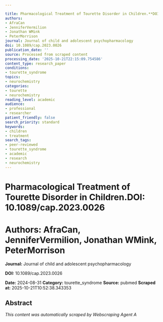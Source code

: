 ```yaml
---

title: Pharmacological Treatment of Tourette Disorder in Children.**DOI:** 10.1089/cap.2023.0026
authors:
- AfraCan
- JenniferVermilion
- Jonathan WMink
- PeterMorrison
journal: Journal of child and adolescent psychopharmacology
doi: 10.1089/cap.2023.0026
publication_date: ''
source: Processed from scraped content
processing_date: '2025-10-21T22:15:09.754586'
content_type: research_paper
conditions:
- tourette_syndrome
topics:
- neurochemistry
categories:
- tourette
- neurochemistry
reading_level: academic
audience:
- professional
- researcher
patient_friendly: false
search_priority: standard
keywords:
- children
- treatment
search_tags:
- peer-reviewed
- tourette_syndrome
- academic
- research
- neurochemistry
---
```




# Pharmacological Treatment of Tourette Disorder in Children.**DOI:** 10.1089/cap.2023.0026

# **Authors:** AfraCan, JenniferVermilion, Jonathan WMink, PeterMorrison

**Journal:** Journal of child and adolescent psychopharmacology

**DOI:** 10.1089/cap.2023.0026

**Date:** 2024-08-31
**Category:** tourette_syndrome
**Source:** pubmed
**Scraped at:** 2025-10-21T10:52:38.343353
## Abstract
*This content was automatically scraped by Webscraping Agent A*